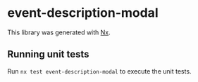 # event-description-modal

This library was generated with [Nx](https://nx.dev).

## Running unit tests

Run `nx test event-description-modal` to execute the unit tests.
